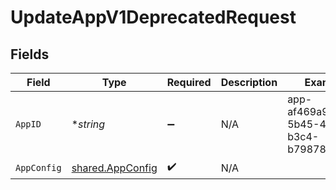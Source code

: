 # UpdateAppV1DeprecatedRequest


## Fields

| Field                                                | Type                                                 | Required                                             | Description                                          | Example                                              |
| ---------------------------------------------------- | ---------------------------------------------------- | ---------------------------------------------------- | ---------------------------------------------------- | ---------------------------------------------------- |
| `AppID`                                              | **string*                                            | :heavy_minus_sign:                                   | N/A                                                  | app-af469a92-5b45-4565-b3c4-b79878de67d2             |
| `AppConfig`                                          | [shared.AppConfig](../../models/shared/appconfig.md) | :heavy_check_mark:                                   | N/A                                                  |                                                      |